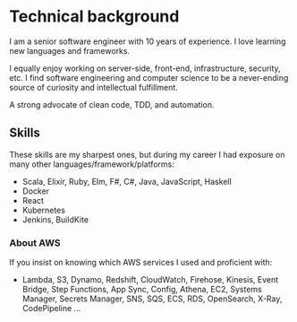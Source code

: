 # Technical background

I am a senior software engineer with 10 years of experience. I love learning new languages and frameworks.

I equally enjoy working on server-side, front-end, infrastructure, security, etc. I find software engineering and
computer science to be a never-ending source of curiosity and intellectual fulfillment.

A strong advocate of clean code, TDD, and automation.

## Skills

<ClientOnly>
  <TechStackTable />
</ClientOnly>

These skills are my sharpest ones, but during my career I had exposure on many other languages/framework/platforms:
- Scala, Elixir, Ruby, Elm, F#, C#, Java, JavaScript, Haskell
- Docker
- React
- Kubernetes
- Jenkins, BuildKite

### About AWS

If you insist on knowing which AWS services I used and proficient with:
- Lambda, S3, Dynamo, Redshift, CloudWatch, Firehose, Kinesis, Event Bridge, Step Functions, App Sync, Config, Athena, EC2, Systems Manager, Secrets Manager, SNS, SQS, ECS, RDS, OpenSearch, X-Ray, CodePipeline ...
